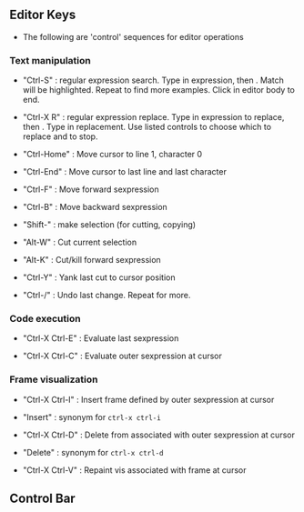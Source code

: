 
## Editor Keys

* The following are 'control' sequences for editor operations

### Text manipulation

  * "Ctrl-S" : regular expression search. Type in expression, then <return>. Match will be highlighted. Repeat <ctrl-s> to find more examples. Click in editor body to end.

  * "Ctrl-X R" : regular expression replace. Type in expression to replace, then <return>. Type in replacement. Use listed controls to choose which to replace and to stop.

  * "Ctrl-Home" : Move cursor to line 1, character 0

  * "Ctrl-End"  : Move cursor to last line and last character

  * "Ctrl-F" : Move forward sexpression

  * "Ctrl-B" : Move backward sexpression

  * "Shift-<arrow key>" : make selection (for cutting, copying)

  * "Alt-W" : Cut current selection

  * "Alt-K" : Cut/kill forward sexpression

  * "Ctrl-Y" : Yank last cut to cursor position

  * "Ctrl-/" : Undo last change. Repeat for more.


### Code execution

  * "Ctrl-X Ctrl-E" : Evaluate last sexpression

  * "Ctrl-X Ctrl-C" : Evaluate outer sexpression at cursor


### Frame visualization

  * "Ctrl-X Ctrl-I" : Insert frame defined by outer sexpression at cursor
  * "Insert" : synonym for `ctrl-x ctrl-i`

  * "Ctrl-X Ctrl-D" : Delete from associated with outer sexpression at cursor
  * "Delete" : synonym for `ctrl-x ctrl-d`

  * "Ctrl-X Ctrl-V" : Repaint vis associated with frame at cursor


## Control Bar